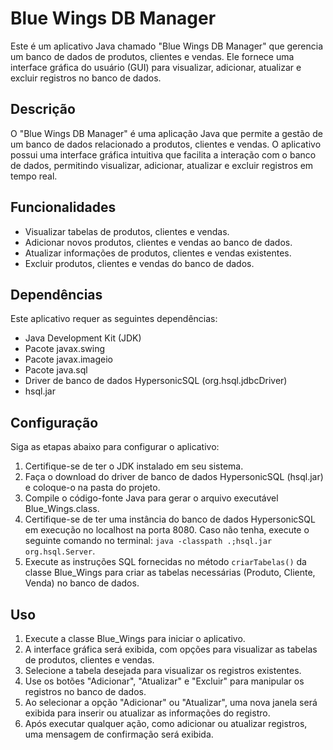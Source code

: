 # Blue Wings DB Manager

Este é um aplicativo Java chamado "Blue Wings DB Manager" que gerencia um banco de dados de produtos, clientes e vendas. Ele fornece uma interface gráfica do usuário (GUI) para visualizar, adicionar, atualizar e excluir registros no banco de dados.

## Descrição

O "Blue Wings DB Manager" é uma aplicação Java que permite a gestão de um banco de dados relacionado a produtos, clientes e vendas. O aplicativo possui uma interface gráfica intuitiva que facilita a interação com o banco de dados, permitindo visualizar, adicionar, atualizar e excluir registros em tempo real.

## Funcionalidades

- Visualizar tabelas de produtos, clientes e vendas.
- Adicionar novos produtos, clientes e vendas ao banco de dados.
- Atualizar informações de produtos, clientes e vendas existentes.
- Excluir produtos, clientes e vendas do banco de dados.

## Dependências

Este aplicativo requer as seguintes dependências:

- Java Development Kit (JDK)
- Pacote javax.swing
- Pacote javax.imageio
- Pacote java.sql
- Driver de banco de dados HypersonicSQL (org.hsql.jdbcDriver)
- hsql.jar

## Configuração

Siga as etapas abaixo para configurar o aplicativo:

1. Certifique-se de ter o JDK instalado em seu sistema.
2. Faça o download do driver de banco de dados HypersonicSQL (hsql.jar) e coloque-o na pasta do projeto.
3. Compile o código-fonte Java para gerar o arquivo executável Blue_Wings.class.
4. Certifique-se de ter uma instância do banco de dados HypersonicSQL em execução no localhost na porta 8080. Caso não tenha, execute o seguinte comando no terminal: `java -classpath .;hsql.jar org.hsql.Server`.
5. Execute as instruções SQL fornecidas no método `criarTabelas()` da classe Blue_Wings para criar as tabelas necessárias (Produto, Cliente, Venda) no banco de dados.

## Uso

1. Execute a classe Blue_Wings para iniciar o aplicativo.
2. A interface gráfica será exibida, com opções para visualizar as tabelas de produtos, clientes e vendas.
3. Selecione a tabela desejada para visualizar os registros existentes.
4. Use os botões "Adicionar", "Atualizar" e "Excluir" para manipular os registros no banco de dados.
5. Ao selecionar a opção "Adicionar" ou "Atualizar", uma nova janela será exibida para inserir ou atualizar as informações do registro.
6. Após executar qualquer ação, como adicionar ou atualizar registros, uma mensagem de confirmação será exibida.

